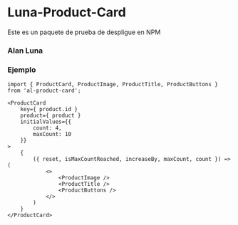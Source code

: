 # Luna-Product-Card

Este es un paquete de prueba de despligue en NPM

### Alan Luna

### Ejemplo
```
import { ProductCard, ProductImage, ProductTitle, ProductButtons } from 'al-product-card';
```
```
<ProductCard 
    key={ product.id }
    product={ product }
    initialValues={{
        count: 4,
        maxCount: 10
    }}
>
    {
        ({ reset, isMaxCountReached, increaseBy, maxCount, count }) => (
            <>
                <ProductImage /> 
                <ProductTitle /> 
                <ProductButtons /> 
            </>
        )
    }
</ProductCard>
```